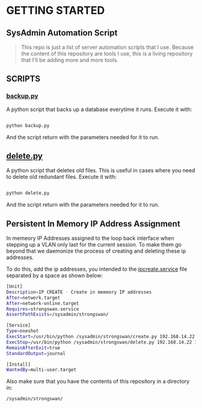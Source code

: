 # GETTING STARTED

## SysAdmin Automation Script

>This repo is just a list of server automation scripts that I use.
>Because the content of this repository are tools I use, this is a living repository that I'll be adding more and more tools.

## SCRIPTS

### [backup.py](backup.py)

A python script that backs up a database everytime it runs.
Execute it with:

```bash

python backup.py

```

And the script return with the parameters needed for it to run.

## [delete.py](delete.py)

A python script that deletes old files.
This is useful in cases where you need to delete old redundant files.
Execute it with:

```bash

python delete.py

```

And the script return with the parameters needed for it to run.

## Persistent In Memory IP Address Assignment

In memeory IP Addresses assigned to the loop back interface when stepping up a VLAN only last for the current session.
To make them go beyond that we daemonize the process of creating and deleting these ip addresses.

To do this, add the ip addresses, you intended to the [ipcreate.service](strongswan/ipcreate.service) file separated by a space
as shown below:


```bash
[Unit]
Description=IP CREATE - Create in memeory IP addresses
After=network.target
After=network-online.target
Requires=strongswan.service
AssertPathExists=/sysadmin/strongswan/

[Service]
Type=oneshot
ExecStart=/usr/bin/python /sysadmin/strongswan/create.py 192.168.14.22 192.168.14.23
ExecStop=/usr/bin/python /sysadmin/strongswan/delete.py 192.168.14.22 192.168.14.23
RemainAfterExit=true
StandardOutput=journal

[Install]
WantedBy=multi-user.target
```

Also make sure that you have the contents of this repository in a directory in:

```bash
/sysadmin/strongswan/
```

